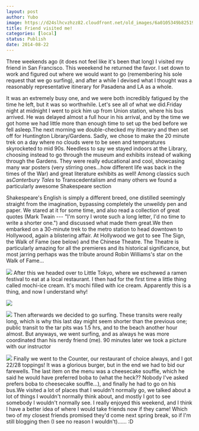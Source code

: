 ```yaml
---
layout: post
author: Yubo
image: https://d24slhcvzhzz82.cloudfront.net/old_images/6a0105349b8251970b01a511f904ed970c.jpg
title: Friend visited me! 
categories: [local]
status: Publish
date: 2014-08-22
---
```



Three weekends ago (it does not feel like it's been that long) I visited my friend in San Francisco. This weeekend he returned the favor. I set down to work and figured out where we would want to go (remembering his sole request that we go surfing), and after a while I devised what I thought was a reasonably representative itinerary for Pasadena and LA as a whole. 

It was an extremely busy one, and we were both incredibly fatigued by the time he left, but it was so worthwhile. Let's see all of what we did.Friday night at midnight I went to pick him up from Union station, where his bus arrived. He was delayed almost a full hour in his arrival, and by the time we got home we had little more than enough time to set up the bed before we fell asleep.The next morning we double-checked my itinerary and then set off for Huntington Library/Gardens. Sadly, we chose to make the 20 minute trek on a day where no clouds were to be seen and temperatures skyrocketed to mid 90s. Needless to say we stayed indoors at the Library, choosing instead to go through the museum and exhibits instead of walking through the Gardens. They were really educational and cool, showcasing many war posters (very stirring ones...how different life was back in the times of the War) and great literature exhibits as well! Among classics such as*Canterbury Tales* to Transcedentalism and many others we found a particularly awesome Shakespeare section

Shakespeare's English is simply a different breed, one distilled seemingly straight from the imagination, bypassing completely the unweildy pen and paper. We stared at it for some time, and also read a collection of great quotes (Mark Twain --- "I'm sorry I wrote such a long letter, I'd no time to write a shorter one.") and discussed what made them great.We then embarked on a 30-minute trek to the metro station to head downtown to Hollywood, again a blistering affair. At Hollywood we got to see The Sign, the Walk of Fame (see below) and the Chinese Theatre. The Theatre is particularly amazing for all the premieres and its historical significance, but most jarring perhaps was the tribute around Robin Williams's star on the Walk of Fame...


![](https://d24slhcvzhzz82.cloudfront.net/old_images/6a0105349b8251970b01b7c6ce9d01970b.jpg)
After this we headed over to Little Tokyo, where we eschewed a ramen festival to eat at a local restaurant. I then had for the first time a little thing called mochi-ice cream. It's mochi filled with ice cream. Apparently this is a thing, and now I understand why!

![](https://d24slhcvzhzz82.cloudfront.net/old_images/caltech_as_it_happens/6a0105349b8251970b01a73e046471970d.jpg)


![](https://d24slhcvzhzz82.cloudfront.net/old_images/caltech_as_it_happens/6a0105349b8251970b01a511f90b2b970c.jpg)
Then afterwards we decided to go surfing. These transits were really long, which is why this last day might seem shorter than the previous one; public transit to the tar pits was 1.5 hrs, and to the beach another hour almost. But anyways, we went surfing, and as always he was more coordinated than his nerdy friend (me). 90 minutes later we took a picture with our instructor

![](https://d24slhcvzhzz82.cloudfront.net/old_images/caltech_as_it_happens/6a0105349b8251970b01a73e046578970d.jpg)
Finally we went to the Counter, our restaurant of choice always, and I got 22/28 toppings! It was a glorious burger, but in the end we had to bid our farewells. The last item on the menu was a cheesecake souffle, which he said he would have preferred boba to (what the heck?? Nobody I've asked prefers boba to cheesecake souffle...), and finally he had to go on his bus.We visited a lot of places that I wouldn't normally go, we talked about a lot of things I wouldn't normally think about, and mostly I got to see somebody I wouldn't normally see. I really enjoyed this weekend, and I think I have a better idea of where I would take friends now if they came! Which two of my closest friends promised they'd come next spring break, so if I'm still blogging then (I see no reason I wouldn't)...... :D

